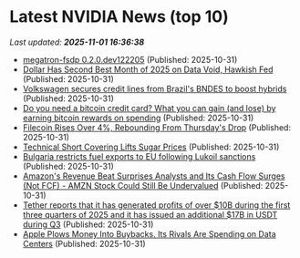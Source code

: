# Latest NVIDIA News (top 10)
_Last updated: **2025-11-01 16:36:38**_

- [megatron-fsdp 0.2.0.dev122205](https://pypi.org/project/megatron-fsdp/0.2.0.dev122205/) (Published: 2025-10-31)
- [Dollar Has Second Best Month of 2025 on Data Void, Hawkish Fed](https://biztoc.com/x/0bb4e5b2f24a8a63) (Published: 2025-10-31)
- [Volkswagen secures credit lines from Brazil's BNDES to boost hybrids](https://biztoc.com/x/354cf9e1f65b426e) (Published: 2025-10-31)
- [Do you need a bitcoin credit card? What you can gain (and lose) by earning bitcoin rewards on spending](https://biztoc.com/x/590624aa890a1526) (Published: 2025-10-31)
- [Filecoin Rises Over 4%, Rebounding From Thursday's Drop](https://biztoc.com/x/5baca8d7ad9e1667) (Published: 2025-10-31)
- [Technical Short Covering Lifts Sugar Prices](https://biztoc.com/x/297b8a6f39b04360) (Published: 2025-10-31)
- [Bulgaria restricts fuel exports to EU following Lukoil sanctions](https://biztoc.com/x/4a2cb8d74ac45c2f) (Published: 2025-10-31)
- [Amazon's Revenue Beat Surprises Analysts and Its Cash Flow Surges (Not FCF) - AMZN Stock Could Still Be Undervalued](https://biztoc.com/x/240b8a5f67227773) (Published: 2025-10-31)
- [Tether reports that it has generated profits of over $10B during the first three quarters of 2025 and it has issued an additional $17B in USDT during Q3](https://biztoc.com/x/8981516f47ef01c8) (Published: 2025-10-31)
- [Apple Plows Money Into Buybacks. Its Rivals Are Spending on Data Centers](https://biztoc.com/x/aad9545d9258ed08) (Published: 2025-10-31)
